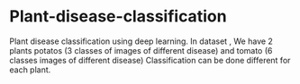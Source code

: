# Plant-disease-classification
Plant disease classification using deep learning. 
In dataset , We have 2 plants potatos (3 classes of images of different disease) and tomato (6 classes images of different disease)
Classification can be done different for each plant.
